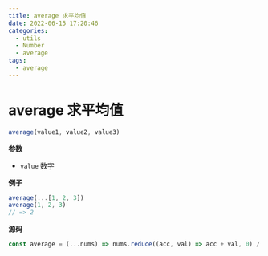 ```yaml
---
title: average 求平均值
date: 2022-06-15 17:20:46
categories: 
  - utils
  - Number
  - average
tags: 
  - average
---
```

# average 求平均值

```js
average(value1, value2, value3)
```

**参数**

- `value` 数字

**例子**

```js
average(...[1, 2, 3])
average(1, 2, 3)
// => 2
```

**源码**

```js
const average = (...nums) => nums.reduce((acc, val) => acc + val, 0) / nums.length
```

